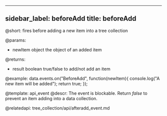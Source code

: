 
---
sidebar_label: beforeAdd
title: beforeAdd
---          

@short: fires before adding a new item into a tree collection
	
@params:
- newItem		object			the object of an added item


@returns:
- result		boolean		true/false to add/not add an item

@example:
data.events.on("BeforeAdd", function(newItem){
	console.log("A new item will be added");
    return true;
});


@template:	api_event
@descr:
The event is blockable. Return *false* to prevent an item adding into a data collection.

@relatedapi:
tree_collection/api/afteradd_event.md
	


